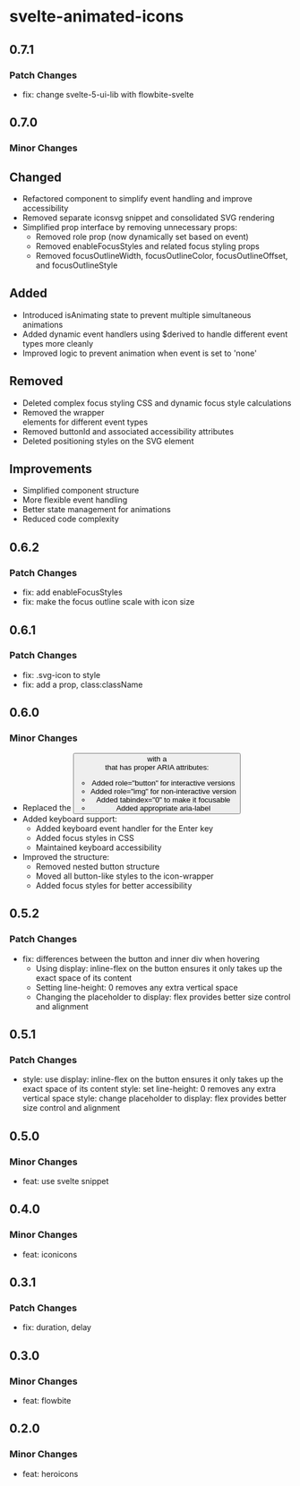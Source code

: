 # svelte-animated-icons

## 0.7.1

### Patch Changes

- fix: change svelte-5-ui-lib with flowbite-svelte

## 0.7.0

### Minor Changes

## Changed

- Refactored component to simplify event handling and improve accessibility
- Removed separate iconsvg snippet and consolidated SVG rendering
- Simplified prop interface by removing unnecessary props:
  - Removed role prop (now dynamically set based on event)
  - Removed enableFocusStyles and related focus styling props
  - Removed focusOutlineWidth, focusOutlineColor, focusOutlineOffset, and focusOutlineStyle

## Added

- Introduced isAnimating state to prevent multiple simultaneous animations
- Added dynamic event handlers using $derived to handle different event types more cleanly
- Improved logic to prevent animation when event is set to 'none'

## Removed

- Deleted complex focus styling CSS and dynamic focus style calculations
- Removed the wrapper <div> elements for different event types
- Removed buttonId and associated accessibility attributes
- Deleted positioning styles on the SVG element

## Improvements

- Simplified component structure
- More flexible event handling
- Better state management for animations
- Reduced code complexity

## 0.6.2

### Patch Changes

- fix: add enableFocusStyles
- fix: make the focus outline scale with icon size

## 0.6.1

### Patch Changes

- fix: .svg-icon to style
- fix: add a prop, class:className

## 0.6.0

### Minor Changes

- Replaced the <button> with a <div> that has proper ARIA attributes:
  - Added role="button" for interactive versions
  - Added role="img" for non-interactive version
  - Added tabindex="0" to make it focusable
  - Added appropriate aria-label
- Added keyboard support:
  - Added keyboard event handler for the Enter key
  - Added focus styles in CSS
  - Maintained keyboard accessibility
- Improved the structure:
  - Removed nested button structure
  - Moved all button-like styles to the icon-wrapper
  - Added focus styles for better accessibility

## 0.5.2

### Patch Changes

- fix: differences between the button and inner div when hovering
  - Using display: inline-flex on the button ensures it only takes up the exact space of its content
  - Setting line-height: 0 removes any extra vertical space
  - Changing the placeholder to display: flex provides better size control and alignment

## 0.5.1

### Patch Changes

- style: use display: inline-flex on the button ensures it only takes up the exact space of its content
  style: set line-height: 0 removes any extra vertical space
  style: change placeholder to display: flex provides better size control and alignment

## 0.5.0

### Minor Changes

- feat: use svelte snippet

## 0.4.0

### Minor Changes

- feat: iconicons

## 0.3.1

### Patch Changes

- fix: duration, delay

## 0.3.0

### Minor Changes

- feat: flowbite

## 0.2.0

### Minor Changes

- feat: heroicons
